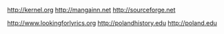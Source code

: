 http://kernel.org http://mangainn.net http://sourceforge.net 

http://www.lookingforlyrics.org http://polandhistory.edu http://poland.edu
